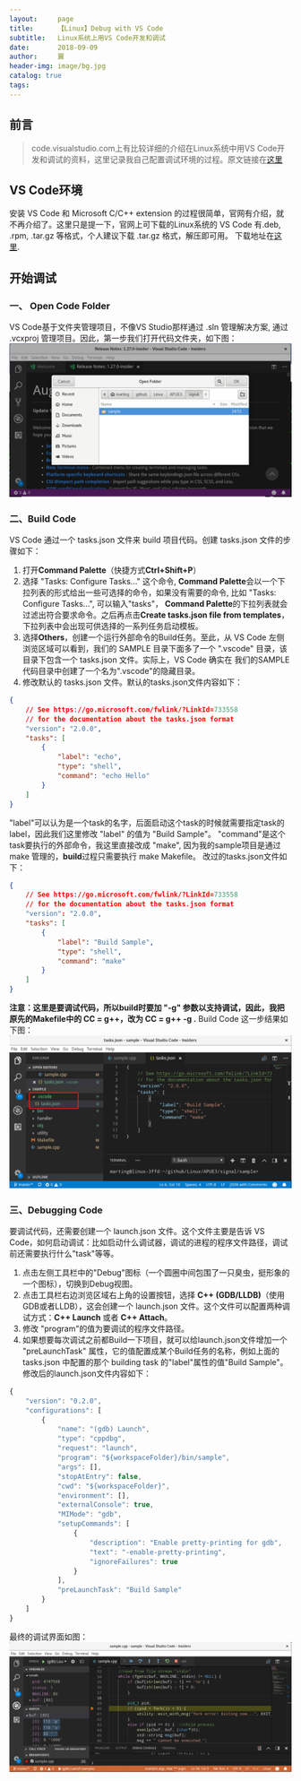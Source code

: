 ```yaml
---
layout:     page
title:      【Linux】Debug with VS Code
subtitle:   Linux系统上用VS Code开发和调试
date:       2018-09-09
author:     翼
header-img: image/bg.jpg
catalog: true
tags:
---
```


## 前言

>code.visualstudio.com上有比较详细的介绍在Linux系统中用VS Code开发和调试的资料，这里记录我自己配置调试环境的过程。原文链接在[这里](https://code.visualstudio.com/docs/languages/cpp)

## VS Code环境
安装 VS Code 和 Microsoft C/C++ extension 的过程很简单，官网有介绍，就不再介绍了。这里只是提一下，官网上可下载的Linux系统的 VS Code 有.deb, .rpm, .tar.gz 等格式，个人建议下载 .tar.gz 格式，解压即可用。
下载地址在[这里](https://code.visualstudio.com/#alt-downloads).  

## 开始调试
### 一、 Open Code Folder
VS Code基于文件夹管理项目，不像VS Studio那样通过 .sln 管理解决方案, 通过 .vcxproj 管理项目。因此，第一步我们打开代码文件夹，如下图：  
![打开文件夹](https://raw.githubusercontent.com/ttyrion/ttyrion.github.io/master/image/linux/vscode/start.png)  

### 二、Build Code
VS Code 通过一个 tasks.json 文件来 build 项目代码。创建 tasks.json 文件的步骤如下：  
1. 打开**Command Palette**（快捷方式**Ctrl+Shift+P**）
2. 选择 "Tasks: Configure Tasks..." 这个命令, **Command Palette**会以一个下拉列表的形式给出一些可选择的命令，如果没有需要的命令, 比如 "Tasks: Configure Tasks...", 可以输入"tasks"，
**Command Palette**的下拉列表就会过滤出符合要求命令。之后再点击**Create tasks.json file from templates**，下拉列表中会出现可供选择的一系列任务启动模板。  
3. 选择**Others**，创建一个运行外部命令的Build任务。至此，从 VS Code 左侧浏览区域可以看到，我们的 SAMPLE 目录下面多了一个 ".vscode" 目录，该目录下包含一个 tasks.json 文件。实际上，VS Code 确实在
我们的SAMPLE代码目录中创建了一个名为".vscode"的隐藏目录。
4. 修改默认的 tasks.json 文件。默认的tasks.json文件内容如下：  
```json
{
    // See https://go.microsoft.com/fwlink/?LinkId=733558
    // for the documentation about the tasks.json format
    "version": "2.0.0",
    "tasks": [
        {
            "label": "echo",
            "type": "shell",
            "command": "echo Hello"
        }
    ]
}
```
"label"可以认为是一个task的名字，后面启动这个task的时候就需要指定task的label，因此我们这里修改 "label" 的值为 "Build Sample"。
"command"是这个task要执行的外部命令，我这里直接改成 "make", 因为我的sample项目是通过 make 管理的，**build**过程只需要执行 make Makefile。
改过的tasks.json文件如下：
```json
{
    // See https://go.microsoft.com/fwlink/?LinkId=733558
    // for the documentation about the tasks.json format
    "version": "2.0.0",
    "tasks": [
        {
            "label": "Build Sample",
            "type": "shell",
            "command": "make"
        }
    ]
}
```
**注意：这里是要调试代码，所以build时要加 "-g" 参数以支持调试，因此，我把原先的Makefile中的 CC = g++，改为 CC = g++ -g .**
Build Code 这一步结果如下图：  
![Build Code](https://raw.githubusercontent.com/ttyrion/ttyrion.github.io/master/image/linux/vscode/tasks.png)  


### 三、Debugging Code
要调试代码，还需要创建一个 launch.json 文件。这个文件主要是告诉 VS Code，如何启动调试：比如启动什么调试器，调试的进程的程序文件路径，调试前还需要执行什么"task"等等。
1. 点击左侧工具栏中的"Debug"图标（一个圆圈中间包围了一只臭虫，挺形象的一个图标），切换到Debug视图。
2. 点击工具栏右边浏览区域右上角的设置按钮，选择 **C++ (GDB/LLDB)**（使用GDB或者LLDB），这会创建一个 launch.json 文件。这个文件可以配置两种调试方式：**C++ Launch** 或者 **C++ Attach**。
3. 修改 "program"的值为要调试的程序文件路径。
4. 如果想要每次调试之前都Build一下项目，就可以给launch.json文件增加一个 "preLaunchTask" 属性，它的值配置成某个Build任务的名称，例如上面的 tasks.json 中配置的那个
building task 的"label"属性的值"Build Sample"。
修改后的launch.json文件内容如下：
```JavaScript
{  
    "version": "0.2.0",  
    "configurations": [  
        {  
            "name": "(gdb) Launch",  
            "type": "cppdbg",  
            "request": "launch",  
            "program": "${workspaceFolder}/bin/sample",  
            "args": [],  
            "stopAtEntry": false,  
            "cwd": "${workspaceFolder}",  
            "environment": [],  
            "externalConsole": true,  
            "MIMode": "gdb",  
            "setupCommands": [  
                {  
                    "description": "Enable pretty-printing for gdb",  
                    "text": "-enable-pretty-printing",  
                    "ignoreFailures": true  
                }  
            ],  
            "preLaunchTask": "Build Sample"  
        }  
    ]  
}  
```

最终的调试界面如图：  
![Debugging Code](https://raw.githubusercontent.com/ttyrion/ttyrion.github.io/master/image/linux/vscode/debugging.png)  

